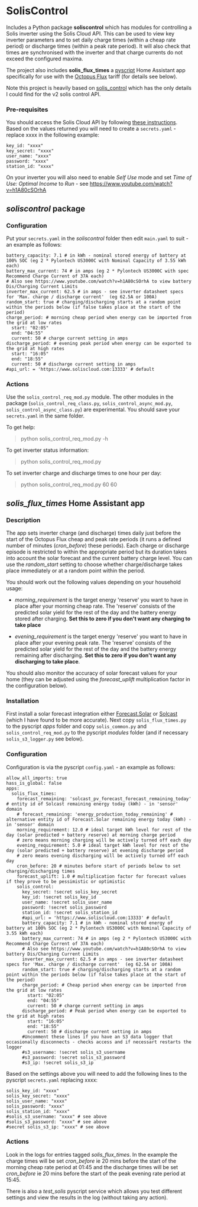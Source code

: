 # SolisControl

Includes a Python package **soliscontrol** which has modules for controlling a Solis inverter using the Solis Cloud API. 
This can be used to view key inverter parameters and to 
set daily charge times (within a cheap rate period) or discharge times (within a peak rate period). It will also
check that times are synchronised with the inverter and that charge currents do not exceed the configured maxima.

The project also includes **solis_flux_times** a [pyscript](https://hacs-pyscript.readthedocs.io/en/latest/) Home Assistant app specifically for use 
with the [Octopus Flux](https://octopus.energy/smart/flux/) tariff (for details see below).

Note this project is heavily based on [solis_control](https://github.com/stevegal/solis_control) which
has the only details I could find for the v2 solis control API. 

### Pre-requisites

You should access the Solis Cloud API by following [these 
instructions](https://solis-service.solisinverters.com/en/support/solutions/articles/44002212561-request-api-access-soliscloud).
Based on the values returned you will need to create a `secrets.yaml` - replace xxxx in the following example:
```
key_id: "xxxx"
key_secret: "xxxx"
user_name: "xxxx"
password: "xxxx"
station_id: "xxxx"
```

On your inverter you will also need to enable _Self Use_ mode and 
set _Time of Use: Optimal Income_ to _Run_ - see <https://www.youtube.com/watch?v=h1A80cSOrhA>


## _soliscontrol_ package 

### Configuration

Put your `secrets.yaml` in the _soliscontrol_ folder then edit `main.yaml` to suit - an example as follows:

```
battery_capacity: 7.1 # in kWh - nominal stored energy of battery at 100% SOC (eg 2 * Pylontech US3000C with Nominal Capacity of 3.55 kWh each)
battery_max_current: 74 # in amps (eg 2 * Pylontech US3000C with spec Recommend Charge Current of 37A each)
# Also see https://www.youtube.com/watch?v=h1A80cSOrhA to view battery Dis/Charging Current Limits
inverter_max_current: 62.5 # in amps - see inverter datasheet specs for 'Max. charge / discharge current'  (eg 62.5A or 100A)
random_start: true # charging/discharging starts at a random point within the periods below (if false takes place at the start of the period)
charge_period: # morning cheap period when energy can be imported from the grid at low rates
  start: "02:05"
  end: "04:55" 
  current: 50 # charge current setting in amps
discharge_period: # evening peak period when energy can be exported to the grid at high rates
  start: "16:05"
  end: "18:55"
  current: 50 # discharge current setting in amps
#api_url: = 'https://www.soliscloud.com:13333' # default
```

### Actions
Use the `solis_control_req_mod.py` module. The other modules in the package 
(`solis_control_req_class.py`, `solis_control_async_mod.py`, `solis_control_async_class.py`) 
are experimental. You should save your `secrets.yaml` in the same folder.

To get help:

> python solis_control_req_mod.py -h

To get inverter status information:

> python solis_control_req_mod.py

To set inverter charge and discharge times to one hour per day:

> python solis_control_req_mod.py 60 60


## _solis_flux_times_ Home Assistant app 

### Description

The app sets inverter charge (and discharge) times daily just before the start of the Octopus Flux 
cheap and peak rate periods (it runs a defined number of 
minutes (_cron_before_) these periods). 
Each charge or discharge episode is restricted to within the appropriate period
but its duration takes into account the solar forecast and the 
current battery charge level. You can use the _random_start_ setting to choose whether
charge/discharge takes place immediately or at a random point within the period.

You should work out the following values depending on your household usage:

* _morning_requirement_ 
is the target energy 'reserve' you want to
have in place after your morning cheap rate. The 'reserve' consists of the predicted solar yield for 
the rest of the day and the battery energy stored after charging. **Set this to zero if you don't want any charging
to take place**

* _evening_requirement_ 
is the target energy 'reserve' you want to
have in place after your evening peak rate. The 'reserve' consists of the predicted solar yield for the rest
of the day and the battery energy remaining after discharging. **Set this to zero if you don't want any discharging
to take place**.

You should also monitor the accuracy of solar forecast values for your home (they can be adjusted using the
 _forecast_uplift_ multiplication factor in the configuration below).

### Installation
First install a solar forecast integration either [Forecast.Solar](https://www.home-assistant.io/integrations/forecast_solar/) or
[Solcast](https://github.com/tabascoz/ha-solcast-solar) (which I have found to be more accurate).
Next copy `solis_flux_times.py` to the pyscript _apps_ folder
and copy `solis_common.py` and `solis_control_req_mod.py` to the pyscript _modules_ folder (and if necessary `solis_s3_logger.py` see below). 

### Configuration
Configuration is via the pyscript `config.yaml` - an example as follows:
```
allow_all_imports: true
hass_is_global: false
apps:
  solis_flux_times:
    forecast_remaining: 'solcast_pv_forecast_forecast_remaining_today' # entity id of Solcast remaining energy today (kWh) - in 'sensor' domain
    # forecast_remaining: 'energy_production_today_remaining' #  alternative entity id of Forecast.Solar remaining energy today (kWh) - in 'sensor' domain
    morning_requirement: 12.0 # ideal target kWh level for rest of the day (solar predicted + battery reserve) at morning charge period
    # zero means morning charging will be actively turned off each day
    evening_requirement: 5.0 # ideal target kWh level for rest of the day (solar predicted + battery reserve) at evening discharge period
    # zero means evening discharging will be actively turned off each day
    cron_before: 20 # minutes before start of periods below to set charging/discharging times
    forecast_uplift: 1.0 # multiplication factor for forecast values if they prove to be pessimistic or optimistic
    solis_control:
      key_secret: !secret solis_key_secret
      key_id: !secret solis_key_id
      user_name: !secret solis_user_name
      password: !secret solis_password
      station_id: !secret solis_station_id
      #api_url: = 'https://www.soliscloud.com:13333' # default
      battery_capacity: 7.1 # in kWh - nominal stored energy of battery at 100% SOC (eg 2 * Pylontech US3000C with Nominal Capacity of 3.55 kWh each)
      battery_max_current: 74 # in amps (eg 2 * Pylontech US3000C with Recommend Charge Current of 37A each)
      # Also see https://www.youtube.com/watch?v=h1A80cSOrhA to view battery Dis/Charging Current Limits
      inverter_max_current: 62.5 # in amps - see inverter datasheet specs for 'Max. charge / discharge current'  (eg 62.5A or 100A)
      random_start: true # charging/discharging starts at a random point within the periods below (if false takes place at the start of the period)
      charge_period: # Cheap period when energy can be imported from the grid at low rates
        start: "02:05"
        end: "04:55" 
        current: 50 # charge current setting in amps
      discharge_period: # Peak period when energy can be exported to the grid at high rates
        start: "16:05"
        end: "18:55"
        current: 50 # discharge current setting in amps
      #Uncomment these lines if you have an S3 data logger that occasionally disconnects - checks access and if necessart restarts the logger
      #s3_username: !secret solis_s3_username
      #s3_password: !secret solis_s3_password
      #s3_ip: !secret solis_s3_ip
```
Based on the settings above you will need to add the following lines to the pyscript `secrets.yaml` replacing xxxx:
```
solis_key_id: "xxxx"
solis_key_secret: "xxxx"
solis_user_name: "xxxx"
solis_password: "xxxx"
solis_station_id: "xxxx"
#solis_s3_username: "xxxx" # see above
#solis_s3_password: "xxxx" # see above
#secret solis_s3_ip: "xxxx" # see above
```

### Actions

Look in the logs for entries tagged _solis_flux_times_. In the example the charge times
will be set _cron_before_ ie 20 mins before the start of the morning cheap rate period at 01:45 and the discharge times
will be set _cron_before_ ie 20 mins before the start of the peak evening rate period at 15:45.

There is also a _test_solis_ pyscript service which allows you test different 
settings and view the results in the log (without taking any action).